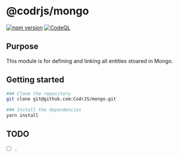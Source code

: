 # @codrjs/mongo

[![npm version](https://img.shields.io/npm/v/@codrjs/mongo)]()
[![CodeQL](https://github.com/CodrJS/mongo/actions/workflows/codeql.yml/badge.svg?branch=main)](https://github.com/CodrJS/mongo/actions/workflows/codeql.yml)

## Purpose
This module is for defining and linking all entities stoared in Mongo.

## Getting started

```bash
### Clone the repository
git clone git@github.com:CodrJS/mongo.git

### Install the dependencies
yarn install
```

## TODO

- [ ] .

